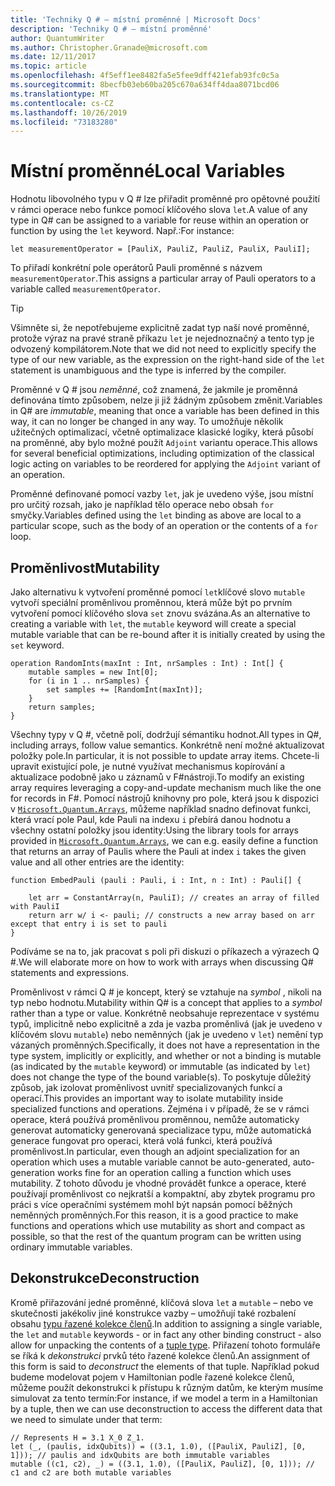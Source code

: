 ```yaml
---
title: 'Techniky Q # – místní proměnné | Microsoft Docs'
description: 'Techniky Q # – místní proměnné'
author: QuantumWriter
ms.author: Christopher.Granade@microsoft.com
ms.date: 12/11/2017
ms.topic: article
ms.openlocfilehash: 4f5eff1ee8482fa5e5fee9dff421efab93fc0c5a
ms.sourcegitcommit: 8becfb03eb60ba205c670a634ff4daa8071bcd06
ms.translationtype: MT
ms.contentlocale: cs-CZ
ms.lasthandoff: 10/26/2019
ms.locfileid: "73183280"
---
```

# <a name="local-variables"></a><span data-ttu-id="76cdb-103">Místní proměnné</span><span class="sxs-lookup"><span data-stu-id="76cdb-103">Local Variables</span></span> #

<span data-ttu-id="76cdb-104">Hodnotu libovolného typu v Q # lze přiřadit proměnné pro opětovné použití v rámci operace nebo funkce pomocí klíčového slova `let`.</span><span class="sxs-lookup"><span data-stu-id="76cdb-104">A value of any type in Q# can be assigned to a variable for reuse within an operation or function by using the `let` keyword.</span></span>
<span data-ttu-id="76cdb-105">Např.:</span><span class="sxs-lookup"><span data-stu-id="76cdb-105">For instance:</span></span>

```qsharp
let measurementOperator = [PauliX, PauliZ, PauliZ, PauliX, PauliI];
```

<span data-ttu-id="76cdb-106">To přiřadí konkrétní pole operátorů Pauli proměnné s názvem `measurementOperator`.</span><span class="sxs-lookup"><span data-stu-id="76cdb-106">This assigns a particular array of Pauli operators to a variable called `measurementOperator`.</span></span>

> [!TIP]
> <span data-ttu-id="76cdb-107">Všimněte si, že nepotřebujeme explicitně zadat typ naší nové proměnné, protože výraz na pravé straně příkazu `let` je nejednoznačný a tento typ je odvozený kompilátorem.</span><span class="sxs-lookup"><span data-stu-id="76cdb-107">Note that we did not need to explicitly specify the type of our new variable, as the expression on the right-hand side of the `let` statement is unambiguous and the type is inferred by the compiler.</span></span> 

<span data-ttu-id="76cdb-108">Proměnné v Q # jsou *neměnné*, což znamená, že jakmile je proměnná definována tímto způsobem, nelze ji již žádným způsobem změnit.</span><span class="sxs-lookup"><span data-stu-id="76cdb-108">Variables in Q# are *immutable*, meaning that once a variable has been defined in this way, it can no longer be changed in any way.</span></span>
<span data-ttu-id="76cdb-109">To umožňuje několik užitečných optimalizací, včetně optimalizace klasické logiky, která působí na proměnné, aby bylo možné použít `Adjoint` variantu operace.</span><span class="sxs-lookup"><span data-stu-id="76cdb-109">This allows for several beneficial optimizations, including optimization of the classical logic acting on variables to be reordered for applying the `Adjoint` variant of an operation.</span></span>

<span data-ttu-id="76cdb-110">Proměnné definované pomocí vazby `let`, jak je uvedeno výše, jsou místní pro určitý rozsah, jako je například tělo operace nebo obsah `for` smyčky.</span><span class="sxs-lookup"><span data-stu-id="76cdb-110">Variables defined using the `let` binding as above are local to a particular scope, such as the body of an operation or the contents of a `for` loop.</span></span>


## <a name="mutability"></a><span data-ttu-id="76cdb-111">Proměnlivost</span><span class="sxs-lookup"><span data-stu-id="76cdb-111">Mutability</span></span> ##

<span data-ttu-id="76cdb-112">Jako alternativu k vytvoření proměnné pomocí `let`klíčové slovo `mutable` vytvoří speciální proměnlivou proměnnou, která může být po prvním vytvoření pomocí klíčového slova `set` znovu svázána.</span><span class="sxs-lookup"><span data-stu-id="76cdb-112">As an alternative to creating a variable with `let`, the `mutable` keyword will create a special mutable variable that can be re-bound after it is initially created by using the `set` keyword.</span></span>

```qsharp
operation RandomInts(maxInt : Int, nrSamples : Int) : Int[] {
    mutable samples = new Int[0];
    for (i in 1 .. nrSamples) {
        set samples += [RandomInt(maxInt)];
    }
    return samples;
}
```

<span data-ttu-id="76cdb-113">Všechny typy v Q #, včetně polí, dodržují sémantiku hodnot.</span><span class="sxs-lookup"><span data-stu-id="76cdb-113">All types in Q#, including arrays, follow value semantics.</span></span> <span data-ttu-id="76cdb-114">Konkrétně není možné aktualizovat položky pole.</span><span class="sxs-lookup"><span data-stu-id="76cdb-114">In particular, it is not possible to update array items.</span></span> <span data-ttu-id="76cdb-115">Chcete-li upravit existující pole, je nutné využívat mechanismus kopírování a aktualizace podobně jako u záznamů v F#nástroji.</span><span class="sxs-lookup"><span data-stu-id="76cdb-115">To modify an existing array requires leveraging a copy-and-update mechanism much like the one for records in F#.</span></span> <span data-ttu-id="76cdb-116">Pomocí nástrojů knihovny pro pole, která jsou k dispozici v [`Microsoft.Quantum.Arrays`](xref:microsoft.quantum.arrays), můžeme například snadno definovat funkci, která vrací pole Paul, kde Pauli na indexu `i` přebírá danou hodnotu a všechny ostatní položky jsou identity:</span><span class="sxs-lookup"><span data-stu-id="76cdb-116">Using the library tools for arrays provided in [`Microsoft.Quantum.Arrays`](xref:microsoft.quantum.arrays), we can e.g. easily define a function that returns an array of Paulis where the Pauli at index `i` takes the given value and all other entries are the identity:</span></span> 

```qsharp
function EmbedPauli (pauli : Pauli, i : Int, n : Int) : Pauli[] {
    
    let arr = ConstantArray(n, PauliI); // creates an array of filled with PauliI
    return arr w/ i <- pauli; // constructs a new array based on arr except that entry i is set to pauli
}
```

<span data-ttu-id="76cdb-117">Podíváme se na to, jak pracovat s poli při diskuzi o příkazech a výrazech Q #.</span><span class="sxs-lookup"><span data-stu-id="76cdb-117">We will elaborate more on how to work with arrays when discussing Q# statements and expressions.</span></span> 

<span data-ttu-id="76cdb-118">Proměnlivost v rámci Q # je koncept, který se vztahuje na *symbol* , nikoli na typ nebo hodnotu.</span><span class="sxs-lookup"><span data-stu-id="76cdb-118">Mutability within Q# is a concept that applies to a *symbol* rather than a type or value.</span></span> <span data-ttu-id="76cdb-119">Konkrétně neobsahuje reprezentace v systému typů, implicitně nebo explicitně a zda je vazba proměnlivá (jak je uvedeno v klíčovém slovu `mutable`) nebo neměnných (jak je uvedeno v `let`) nemění typ vázaných proměnných.</span><span class="sxs-lookup"><span data-stu-id="76cdb-119">Specifically, it does not have a representation in the type system, implicitly or explicitly, and whether or not a binding is mutable (as indicated by the `mutable` keyword) or immutable (as indicated by `let`) does not change the type of the bound variable(s).</span></span> <span data-ttu-id="76cdb-120">To poskytuje důležitý způsob, jak izolovat proměnlivost uvnitř specializovaných funkcí a operací.</span><span class="sxs-lookup"><span data-stu-id="76cdb-120">This provides an important way to isolate mutability inside specialized functions and operations.</span></span>
<span data-ttu-id="76cdb-121">Zejména i v případě, že se v rámci operace, která používá proměnlivou proměnnou, nemůže automaticky generovat automaticky generovaná specializace typu, může automatická generace fungovat pro operaci, která volá funkci, která používá proměnlivost.</span><span class="sxs-lookup"><span data-stu-id="76cdb-121">In particular, even though an adjoint specialization for an operation which uses a mutable variable cannot be auto-generated, auto-generation works fine for an operation calling a function which uses mutability.</span></span>
<span data-ttu-id="76cdb-122">Z tohoto důvodu je vhodné provádět funkce a operace, které používají proměnlivost co nejkratší a kompaktní, aby zbytek programu pro práci s více operačními systémem mohl být napsán pomocí běžných neměnných proměnných.</span><span class="sxs-lookup"><span data-stu-id="76cdb-122">For this reason, it is a good practice to make functions and operations which use mutability as short and compact as possible, so that the rest of the quantum program can be written using ordinary immutable variables.</span></span>


## <a name="deconstruction"></a><span data-ttu-id="76cdb-123">Dekonstrukce</span><span class="sxs-lookup"><span data-stu-id="76cdb-123">Deconstruction</span></span> ##

<span data-ttu-id="76cdb-124">Kromě přiřazování jedné proměnné, klíčová slova `let` a `mutable` – nebo ve skutečnosti jakékoliv jiné konstrukce vazby – umožňují také rozbalení obsahu [typu řazené kolekce členů](xref:microsoft.quantum.language.type-model#tuple-types).</span><span class="sxs-lookup"><span data-stu-id="76cdb-124">In addition to assigning a single variable, the `let` and `mutable` keywords - or in fact any other binding construct - also allow for unpacking the contents of a [tuple type](xref:microsoft.quantum.language.type-model#tuple-types).</span></span>
<span data-ttu-id="76cdb-125">Přiřazení tohoto formuláře se říká k *dekonstrukci* prvků této řazené kolekce členů.</span><span class="sxs-lookup"><span data-stu-id="76cdb-125">An assignment of this form is said to *deconstruct* the elements of that tuple.</span></span>
<span data-ttu-id="76cdb-126">Například pokud budeme modelovat pojem v Hamiltonian podle řazené kolekce členů, můžeme použít dekonstrukci k přístupu k různým datům, ke kterým musíme simulovat za tento termín:</span><span class="sxs-lookup"><span data-stu-id="76cdb-126">For instance, if we model a term in a Hamiltonian by a tuple, then we can use deconstruction to access the different data that we need to simulate under that term:</span></span>

```qsharp
// Represents H = 3.1 X_0 Z_1.
let (_, (paulis, idxQubits)) = ((3.1, 1.0), ([PauliX, PauliZ], [0, 1])); // paulis and idxQubits are both immutable variables
mutable ((c1, c2), _) = ((3.1, 1.0), ([PauliX, PauliZ], [0, 1])); // c1 and c2 are both mutable variables
```


